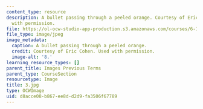 ```yaml
---
content_type: resource
description: A bullet passing through a peeled orange. Courtesy of Eric Cohen. Used
  with permission.
file: https://ol-ocw-studio-app-production.s3.amazonaws.com/courses/6-163-strobe-project-laboratory-fall-2005/d8acce08b867ee8dd2d9fa3506f67789_3.jpg
file_type: image/jpeg
image_metadata:
  caption: A bullet passing through a peeled orange.
  credit: Courtesy of Eric Cohen. Used with permission.
  image-alt: '8.'
learning_resource_types: []
parent_title: Images Previous Terms
parent_type: CourseSection
resourcetype: Image
title: 3.jpg
type: OCWImage
uid: d8acce08-b867-ee8d-d2d9-fa3506f67789
---
```

